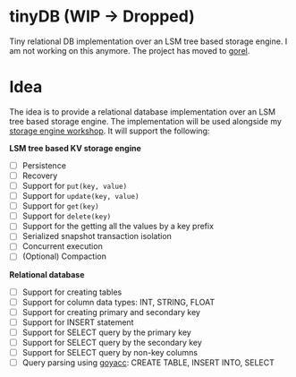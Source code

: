 # tinyDB (WIP -> Dropped)
Tiny relational DB implementation over an LSM tree based storage engine. I am not working on this anymore. The project has moved to [gorel](https://github.com/SarthakMakhija/gorel).

# Idea

The idea is to provide a relational database implementation over an LSM tree based storage engine. The implementation will be used alongside my [storage engine workshop](https://github.com/SarthakMakhija/storage-engine-workshop-template).
It will support the following:

**LSM tree based KV storage engine**

- [ ] Persistence
- [ ] Recovery
- [ ] Support for `put(key, value)`
- [ ] Support for `update(key, value)`
- [ ] Support for `get(key)`
- [ ] Support for `delete(key)`
- [ ] Support for the getting all the values by a key prefix
- [ ] Serialized snapshot transaction isolation
- [ ] Concurrent execution
- [ ] (Optional) Compaction

**Relational database**

- [ ] Support for creating tables
- [ ] Support for column data types: INT, STRING, FLOAT
- [ ] Support for creating primary and secondary key
- [ ] Support for INSERT statement
- [ ] Support for SELECT query by the primary key 
- [ ] Support for SELECT query by the secondary key 
- [ ] Support for SELECT query by non-key columns
- [ ] Query parsing using [goyacc](https://pkg.go.dev/golang.org/x/tools/cmd/goyacc): CREATE TABLE, INSERT INTO, SELECT
